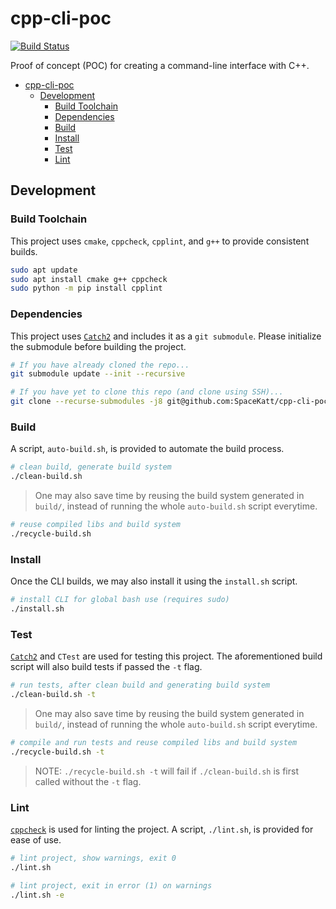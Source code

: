 # cpp-cli-poc

[![Build Status](https://travis-ci.com/SpaceKatt/cpp-cli-poc.svg?branch=main)](https://travis-ci.com/SpaceKatt/cpp-cli-poc)

Proof of concept (POC) for creating a command-line interface with C++.

- [cpp-cli-poc](#cpp-cli-poc)
  - [Development](#development)
    - [Build Toolchain](#build-toolchain)
    - [Dependencies](#dependencies)
    - [Build](#build)
    - [Install](#install)
    - [Test](#test)
    - [Lint](#lint)

## Development

### Build Toolchain

This project uses `cmake`, `cppcheck`, `cpplint`, and `g++` to provide consistent builds.

```bash
sudo apt update
sudo apt install cmake g++ cppcheck
sudo python -m pip install cpplint
```

### Dependencies

This project uses [`Catch2`](https://github.com/catchorg/Catch2) and includes it as a `git submodule`. Please initialize the submodule before building the project.

```bash
# If you have already cloned the repo...
git submodule update --init --recursive

# If you have yet to clone this repo (and clone using SSH)...
git clone --recurse-submodules -j8 git@github.com:SpaceKatt/cpp-cli-poc.git
```

### Build

A script, `auto-build.sh`, is provided to automate the build process.

```bash
# clean build, generate build system
./clean-build.sh
```

> One may also save time by reusing the build system generated in `build/`, instead of running the whole `auto-build.sh` script everytime.

```bash
# reuse compiled libs and build system
./recycle-build.sh
```

### Install

Once the CLI builds, we may also install it using the `install.sh` script.

```bash
# install CLI for global bash use (requires sudo)
./install.sh
```

### Test

[`Catch2`](https://github.com/catchorg/Catch2) and `CTest` are used for testing this project. The aforementioned build script will also build tests if passed the `-t` flag.

```bash
# run tests, after clean build and generating build system
./clean-build.sh -t
```

> One may also save time by reusing the build system generated in `build/`, instead of running the whole `auto-build.sh` script everytime.

```bash
# compile and run tests and reuse compiled libs and build system
./recycle-build.sh -t
```

> NOTE: `./recycle-build.sh -t` will fail if `./clean-build.sh` is first called without the `-t` flag.

### Lint

[`cppcheck`](http://cppcheck.sourceforge.net/) is used for linting the project. A script, `./lint.sh`, is provided for ease of use.

```bash
# lint project, show warnings, exit 0
./lint.sh

# lint project, exit in error (1) on warnings
./lint.sh -e
```
